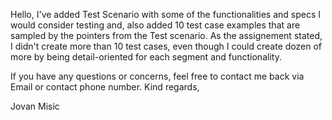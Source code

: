 Hello, 
I've added Test Scenario with some of the functionalities and specs I would consider testing and, also added 10 test case examples that are sampled by the pointers from the Test scenario.
As the assignement stated, I didn't create more than 10 test cases, even though I could create dozen of more by being detail-oriented for each segment and functionality.

If you have any questions or concerns, feel free to contact me back via Email or contact phone number.
Kind regards,

Jovan Misic
